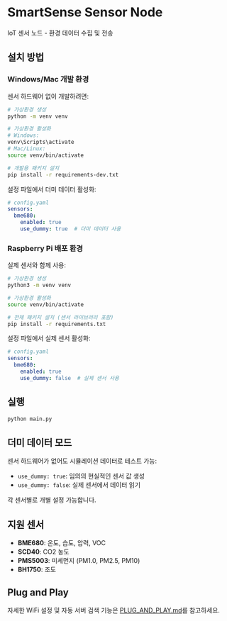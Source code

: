 # SmartSense Sensor Node

IoT 센서 노드 - 환경 데이터 수집 및 전송

## 설치 방법

### Windows/Mac 개발 환경

센서 하드웨어 없이 개발하려면:

```bash
# 가상환경 생성
python -m venv venv

# 가상환경 활성화
# Windows:
venv\Scripts\activate
# Mac/Linux:
source venv/bin/activate

# 개발용 패키지 설치
pip install -r requirements-dev.txt
```

설정 파일에서 더미 데이터 활성화:
```yaml
# config.yaml
sensors:
  bme680:
    enabled: true
    use_dummy: true  # 더미 데이터 사용
```

### Raspberry Pi 배포 환경

실제 센서와 함께 사용:

```bash
# 가상환경 생성
python3 -m venv venv

# 가상환경 활성화
source venv/bin/activate

# 전체 패키지 설치 (센서 라이브러리 포함)
pip install -r requirements.txt
```

설정 파일에서 실제 센서 활성화:
```yaml
# config.yaml
sensors:
  bme680:
    enabled: true
    use_dummy: false  # 실제 센서 사용
```

## 실행

```bash
python main.py
```

## 더미 데이터 모드

센서 하드웨어가 없어도 시뮬레이션 데이터로 테스트 가능:

- `use_dummy: true`: 임의의 현실적인 센서 값 생성
- `use_dummy: false`: 실제 센서에서 데이터 읽기

각 센서별로 개별 설정 가능합니다.

## 지원 센서

- **BME680**: 온도, 습도, 압력, VOC
- **SCD40**: CO2 농도
- **PMS5003**: 미세먼지 (PM1.0, PM2.5, PM10)
- **BH1750**: 조도

## Plug and Play

자세한 WiFi 설정 및 자동 서버 검색 기능은 [PLUG_AND_PLAY.md](../docs/PLUG_AND_PLAY.md)를 참고하세요.
